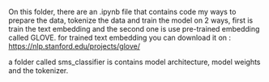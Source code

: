 On this folder, there are an .ipynb file that contains code my ways to prepare the data, tokenize the data and train the model on 2 ways, first is train the text embedding and the second one is use pre-trained embedding called GLOVE. for trained text embedding you can download it on : https://nlp.stanford.edu/projects/glove/

a folder called sms_classifier is contains model architecture, model weights and the tokenizer.
